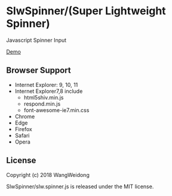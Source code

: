 # SlwSpinner/(Super Lightweight Spinner)

Javascript Spinner Input

[Demo](https://wang-weidong.github.io/SlwSpinner/demo/index.html "Demo")

## Browser Support ##
- Internet Explorer: 9, 10, 11
- Internet Explorer7,8 include
	- html5shiv.min.js
	- respond.min.js
	- font-awesome-ie7.min.css
- Chrome
- Edge
- Firefox
- Safari
- Opera

## License ##
Copyright (c) 2018 WangWeidong

SlwSpinner/slw.spinner.js is released under the MIT license.